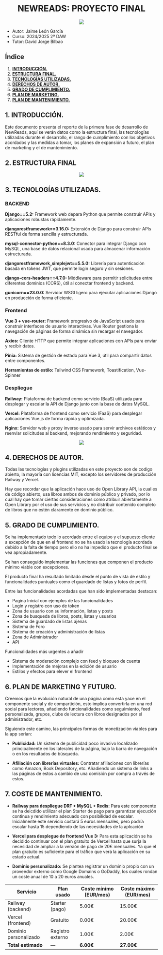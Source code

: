 <div align="center">

# NEWREADS: PROYECTO FINAL 

</div>

<div align="center">
<img src="../img/logo-1-crop.png" />
</div>

+ Autor: Jaime León García
+ Curso: 2024/2025 2º DAW
+ Tutor: David Jorge Bilbao

## Índice

1. [**INTRODUCCIÓN.**](#id1)
2. [**ESTRUCTURA FINAL.**](#id2)
3. [**TECNOLOGÍAS UTILIZADAS.**](#id3)
4. [**DERECHOS DE AUTOR.**](#id4)
5. [**GRADO DE CUMPLIMIENTO.**](#id5)
6. [**PLAN DE MARKETING.**](#id6)
7. [**PLAN DE MANTENIMIENTO.**](#id7)

## 1. INTRODUCCIÓN. <a name="id1"></a>

Este documento presenta el reporte de la primera fase de desarrollo de NewReads, aquí se verán datos como la estructura final, las tecnologías utilizadas durante el desarrollo, el rango de cumplimiento con los objetivos acordados y las medidas a tomar, los planes de expansión a futuro, el plan de marketing y el de mantenimiento.

## 2. ESTRUCTURA FINAL
<div align="center">
<img src="../img/mr-v2.png" />
</div>

## 3. TECNOLOGÍAS UTILIZADAS. <a name="id3"></a>

### BACKEND

**Django==5.2:** Framework web depara Python que permite construir APIs y aplicaciones robustas rápidamente.

**djangorestframework==3.16.0:** Extensión de Django para construir APIs RESTful de forma sencilla y estructurada.

**mysql-connector-python==8.3.0:** Conector para integrar Django con MySQL, una base de datos relacional usada para almacenar información estructurada.

**djangorestframework_simplejwt==5.5.0:** Librería para autenticación basada en tokens JWT, que permite login seguro y sin sesiones.

**django-cors-headers==4.7.0:** Middleware para permitir solicitudes entre diferentes dominios (CORS), útil al conectar frontend y backend.

**gunicorn==23.0.0:** Servidor WSGI ligero para ejecutar aplicaciones Django en producción de forma eficiente.

### Frontend

**Vue 3 + vue-router:** Framework progresivo de JavaScript usado para construir interfaces de usuario interactivas. Vue Router gestiona la navegación de páginas de forma dinámica sin recargar el navegador.

**Axios:** Cliente HTTP que permite integrar aplicaciones con APIs para enviar y recibir datos.

**Pinia:** Sistema de gestión de estado para Vue 3, útil para compartir datos entre componentes.

**Herramientas de estilo:** Tailwind CSS Framework, Toastification, Vue-Spinner

### Despliegue

**Railway:** Plataforma de backend como servicio (BaaS) utilizada para desplegar y escalar la API de Django junto con la base de datos MySQL.

**Vercel:** Plataforma de frontend como servicio (FaaS) para desplegar aplicaciones Vue.js de forma rápida y optimizada.

**Nginx:** Servidor web y proxy inverso usado para servir archivos estáticos y reenviar solicitudes al backend, mejorando rendimiento y seguridad.

<div align="center">
<img src="../img/tec1.png" />
</div>

## 4. DERECHOS DE AUTOR. <a name="id4"></a>

Todas las tecnologías y plugins utilizadas en este proyecto son de codigo abierto, la mayoría con licencias MIT, excepto los servidores de producción Railway y Vercel.

Hay que recordar que la aplicación hace uso de Open Library API, la cual es de código abierto, usa libros ambos de dominio público y privado, por lo cual hay que tomar ciertas consideraciones como atribuir abiertamente a Open Library por el uso de sus servicios y no distribuir contenido completo de libros que no estén claramente en dominio público.

## 5. GRADO DE CUMPLIMIENTO. <a name="id5"></a>

Se ha implementado todo lo acordado entre el equipo y el supuesto cliente a excepción de que en el frontend no se ha usado la tecnología acordada debido a la falta de tiempo pero ello no ha impedido que el producto final se vea apropiadamente.

Se han conseguido implementar las funciones que componen el producto mínimo viable con excepciones.

El producto final ha resultado limitado desde el punto de vista de estilo y funcionalidades puntuales como el guardado de listas y fotos de perfil.

Entre las funcionalidades acordadas que han sido implementadas destacan:

- Pagina Inicial con ejemplos de las funcionalidades
- Login y registro con uso de token
- Zona de usuario con su información, listas y posts
- Zona de busqueda de libros, posts, listas y usuarios
- Sistema de guardado de listas ajenas
- Sistema de Foro
- Sistema de creación y administración de listas
- Zona de Administrador
- API

Funcionalidades más urgentes a añadir

- Sistema de moderación complejo con feed y bloqueo de cuenta
- Implementación de mejoras en la edición de usuario
- Estilos y efectos para elever el frontend

## 6. PLAN DE MARKETING Y FUTURO. <a name="id6"></a>

Creemos que la evolución natural de una página como esta yace en el componente social y de compartición, esto implica convertirla en una red social para lectores, añadiendo funcionalidades como seguimiento, feed personalizada, grupos, clubs de lectura con libros designados por el administrador, etc.

Siguiendo este camino, las principales formas de monetización viables para la app serían:

- **Publicidad:** Un sistema de publicidad poco invasivo localizado principalmente en los laterales de la página, bajo la barra de navegación o en los resultados de búsqueda.

- **Afiliación con librerías virtuales:** Contratar afiliaciones con librerías como Amazon, Book Depository, etc. Añadiendo un sistema de links a las páginas de estos a cambio de una comisión por compra a través de estos.

## 7. COSTE DE MANTENIMIENTO. <a name="id7"></a>

- **Railway para despliegue DRF + MySQL + Redis:** Para este componente se ha deicdido utlilizar el plan Starter de pago para garantizar ejecución continua y rendimiento adecuado con posibilidad de escalar. Inicialmente este servicio costará 5 euros mensuales, pero podría escalar hasta 15 dependiendo de las necesidades de la aplcación

- **Vercel para desplegue de frontend Vue 3:** Para esta aplicación se ha decidido continuar con el plan gratuito de Vercel hasta que surja la necesidad de ampliar a la versión de pago de 20€ mensuales. Ya que el plan gratuito es suficiente para el tráfico que verá la aplicación en su estado actual.

- **Dominio personalizado:** Se plantea registrar un dominio propio con un proveedor externo como Google Domains o GoDaddy, los cuales rondan un coste anual de 10 a 20 euros anuales.

| Servicio             | Plan usado       | Coste mínimo (EUR/mes)   | Coste máximo (EUR/mes)   |
|----------------------|------------------|--------------------------|--------------------------|
| Railway (backend)    | Starter (pago)   | 5.00€                    | 15.00€                   |
| Vercel (frontend)    | Gratuito         | 0.00€                    | 20.00€                   |
| Dominio personalizado| Registro externo | 1.00€                    | 2.00€                    |
| **Total estimado**   | —                | **6.00€**                | **27.00€**               |
